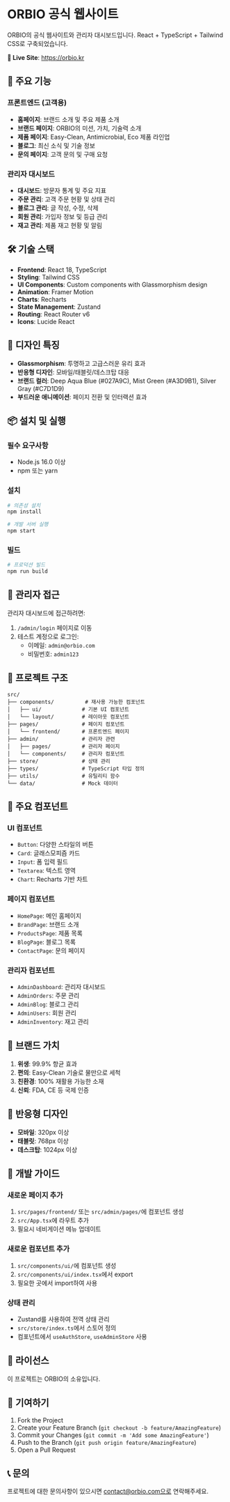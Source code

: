 # ORBIO 공식 웹사이트

ORBIO의 공식 웹사이트와 관리자 대시보드입니다. React + TypeScript + Tailwind CSS로 구축되었습니다.

**🔗 Live Site**: https://orbio.kr

## 🚀 주요 기능

### 프론트엔드 (고객용)
- **홈페이지**: 브랜드 소개 및 주요 제품 소개
- **브랜드 페이지**: ORBIO의 미션, 가치, 기술력 소개
- **제품 페이지**: Easy-Clean, Antimicrobial, Eco 제품 라인업
- **블로그**: 최신 소식 및 기술 정보
- **문의 페이지**: 고객 문의 및 구매 요청

### 관리자 대시보드
- **대시보드**: 방문자 통계 및 주요 지표
- **주문 관리**: 고객 주문 현황 및 상태 관리
- **블로그 관리**: 글 작성, 수정, 삭제
- **회원 관리**: 가입자 정보 및 등급 관리
- **재고 관리**: 제품 재고 현황 및 알림

## 🛠 기술 스택

- **Frontend**: React 18, TypeScript
- **Styling**: Tailwind CSS
- **UI Components**: Custom components with Glassmorphism design
- **Animation**: Framer Motion
- **Charts**: Recharts
- **State Management**: Zustand
- **Routing**: React Router v6
- **Icons**: Lucide React

## 🎨 디자인 특징

- **Glassmorphism**: 투명하고 고급스러운 유리 효과
- **반응형 디자인**: 모바일/태블릿/데스크탑 대응
- **브랜드 컬러**: Deep Aqua Blue (#027A9C), Mist Green (#A3D9B1), Silver Gray (#C7D1D9)
- **부드러운 애니메이션**: 페이지 전환 및 인터랙션 효과

## 📦 설치 및 실행

### 필수 요구사항
- Node.js 16.0 이상
- npm 또는 yarn

### 설치
```bash
# 의존성 설치
npm install

# 개발 서버 실행
npm start
```

### 빌드
```bash
# 프로덕션 빌드
npm run build
```

## 🔐 관리자 접근

관리자 대시보드에 접근하려면:
1. `/admin/login` 페이지로 이동
2. 테스트 계정으로 로그인:
   - 이메일: `admin@orbio.com`
   - 비밀번호: `admin123`

## 📁 프로젝트 구조

```
src/
├── components/          # 재사용 가능한 컴포넌트
│   ├── ui/             # 기본 UI 컴포넌트
│   └── layout/         # 레이아웃 컴포넌트
├── pages/              # 페이지 컴포넌트
│   └── frontend/       # 프론트엔드 페이지
├── admin/              # 관리자 관련
│   ├── pages/          # 관리자 페이지
│   └── components/     # 관리자 컴포넌트
├── store/              # 상태 관리
├── types/              # TypeScript 타입 정의
├── utils/              # 유틸리티 함수
└── data/               # Mock 데이터
```

## 🌟 주요 컴포넌트

### UI 컴포넌트
- `Button`: 다양한 스타일의 버튼
- `Card`: 글래스모피즘 카드
- `Input`: 폼 입력 필드
- `Textarea`: 텍스트 영역
- `Chart`: Recharts 기반 차트

### 페이지 컴포넌트
- `HomePage`: 메인 홈페이지
- `BrandPage`: 브랜드 소개
- `ProductsPage`: 제품 목록
- `BlogPage`: 블로그 목록
- `ContactPage`: 문의 페이지

### 관리자 컴포넌트
- `AdminDashboard`: 관리자 대시보드
- `AdminOrders`: 주문 관리
- `AdminBlog`: 블로그 관리
- `AdminUsers`: 회원 관리
- `AdminInventory`: 재고 관리

## 🎯 브랜드 가치

1. **위생**: 99.9% 항균 효과
2. **편의**: Easy-Clean 기술로 물만으로 세척
3. **친환경**: 100% 재활용 가능한 소재
4. **신뢰**: FDA, CE 등 국제 인증

## 📱 반응형 디자인

- **모바일**: 320px 이상
- **태블릿**: 768px 이상
- **데스크탑**: 1024px 이상

## 🔧 개발 가이드

### 새로운 페이지 추가
1. `src/pages/frontend/` 또는 `src/admin/pages/`에 컴포넌트 생성
2. `src/App.tsx`에 라우트 추가
3. 필요시 네비게이션 메뉴 업데이트

### 새로운 컴포넌트 추가
1. `src/components/ui/`에 컴포넌트 생성
2. `src/components/ui/index.tsx`에서 export
3. 필요한 곳에서 import하여 사용

### 상태 관리
- Zustand를 사용하여 전역 상태 관리
- `src/store/index.ts`에서 스토어 정의
- 컴포넌트에서 `useAuthStore`, `useAdminStore` 사용

## 📄 라이선스

이 프로젝트는 ORBIO의 소유입니다.

## 🤝 기여하기

1. Fork the Project
2. Create your Feature Branch (`git checkout -b feature/AmazingFeature`)
3. Commit your Changes (`git commit -m 'Add some AmazingFeature'`)
4. Push to the Branch (`git push origin feature/AmazingFeature`)
5. Open a Pull Request

## 📞 문의

프로젝트에 대한 문의사항이 있으시면 contact@orbio.com으로 연락해주세요.